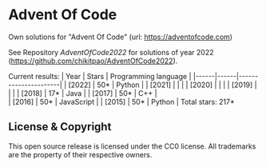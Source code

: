 Advent Of Code
===

Own solutions for "Advent Of Code" (url: https://adventofcode.com)

See Repository *AdventOfCode2022* for solutions of year 2022 (https://github.com/chikitpao/AdventOfCode2022).

Current results:
| Year | Stars | Programming language |
|------|------|----------------------|
| \[2022\] | 50\* | Python |
| \[2021\] |  |  |
| \[2020\] |  |  |
| \[2019\] |  |  |
| \[2018\] | 17\* | Java |
| \[2017\] | 50\* | C++ |  
| \[2016\] | 50\* | JavaScript |
| \[2015\] | 50\* | Python |
Total stars: 217\*

License & Copyright
-------------------
This open source release is licensed under the CC0 license. All trademarks are the property of their respective owners.
